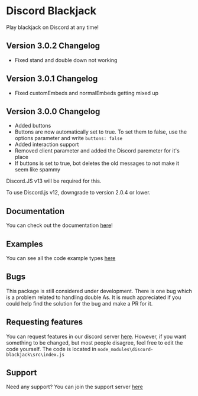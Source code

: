 # Discord Blackjack
Play blackjack on Discord at any time!

## Version 3.0.2 Changelog
- Fixed stand and double down not working

## Version 3.0.1 Changelog
- Fixed customEmbeds and normalEmbeds getting mixed up

## Version 3.0.0 Changelog
- Added buttons
- Buttons are now automatically set to true. To set them to false, use the options parameter and write `buttons: false`
- Added interaction support
- Removed client parameter and added the Discord paremeter for it's place
- If buttons is set to true, bot deletes the old messages to not make it seem like spammy

Discord.JS v13 will be required for this.

To use Discord.js v12, downgrade to version 2.0.4 or lower.

## Documentation
You can check out the documentation [here](https://17ashishemmanuel.gitbook.io/discord-blackjack)!

## Examples
You can see all the code example types [here](https://17ashishemmanuel.gitbook.io/discord-blackjack/examples)

## Bugs
This package is still considered under development. There is one bug which is a problem related to handling double As.
It is much appreciated if you could help find the solution for the bug and make a PR for it.

## Requesting features
You can request features in our discord server [here](https://discord.gg/DcC4xFfTnB).
However, if you want something to be changed, but most people disagree, feel free to edit the code yourself.
The code is located in `node_modules\discord-blackjack\src\index.js`

## Support
Need any support? You can join the support server [here](https://discord.gg/DcC4xFfTnB)